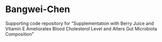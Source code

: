 # Bangwei-Chen
Supporting code repository for "Supplementation with Berry Juice and Vitamin E Ameliorates Blood Cholesterol Level and Alters Gut Microbiota Composition"
